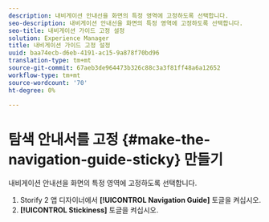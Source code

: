 ```yaml
---
description: 내비게이션 안내선을 화면의 특정 영역에 고정하도록 선택합니다.
seo-description: 내비게이션 안내선을 화면의 특정 영역에 고정하도록 선택합니다.
seo-title: 내비게이션 가이드 고정 설정
solution: Experience Manager
title: 내비게이션 가이드 고정 설정
uuid: baa74ecb-d6eb-4191-ac15-9a878f70bd96
translation-type: tm+mt
source-git-commit: 67aeb3de964473b326c88c3a3f81ff48a6a12652
workflow-type: tm+mt
source-wordcount: '70'
ht-degree: 0%

---
```



# 탐색 안내서를 고정 {#make-the-navigation-guide-sticky} 만들기

내비게이션 안내선을 화면의 특정 영역에 고정하도록 선택합니다.

1. Storify 2 앱 디자이너에서 **[!UICONTROL Navigation Guide]** 토글을 켜십시오.
1. **[!UICONTROL Stickiness]** 토글을 켜십시오.
